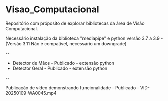 # Visao_Computacional
Repositório com próposito de explorar bibliotecas da área de Visão Computacional.

Necessário instalação da biblioteca "mediapipe" e python versão 3.7 a 3.9 - (Versão 3.11 Não é compatível, necessário um downgrade)

--

* Detector de Mãos - Publicado - extensão python
* Detector Geral - Publicado - extensão python

--

Publicação de vídeo demonstrando funcionalidade - Publicado - VID-20250109-WA0045.mp4
